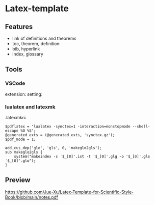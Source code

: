# Latex-template

## Features

- link of definitions and theorems
- toc, theorem, definition
- bib, hyperlink
- index, glossary

## Tools

### VSCode
extension:
setting:

###  lualatex and latexmk

.latexmkrc
```
$pdflatex = 'lualatex -synctex=1 -interaction=nonstopmode --shell-escape %O %S';
@generated_exts = (@generated_exts, 'synctex.gz');
$pdf_mode = 1;

add_cus_dep('glo', 'gls', 0, 'makeglo2gls');
sub makeglo2gls {
    system("makeindex -s '$_[0]'.ist -t '$_[0]'.glg -o '$_[0]'.gls '$_[0]'.glo");
}
```

## Preview
https://github.com/Jue-Xu/Latex-Template-for-Scientific-Style-Book/blob/main/notes.pdf

